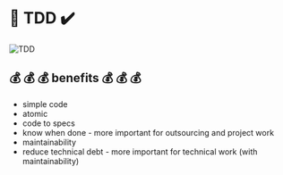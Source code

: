 # :repeat: TDD :heavy_check_mark:

 ![TDD](https://cdn-media-1.freecodecamp.org/images/6k9ojiN7VEFUUNKroUU62gZVf2pzzPnC5IbV)

##  :moneybag: :moneybag: :moneybag: benefits :moneybag: :moneybag: :moneybag:
 - simple code
 - atomic
 - code to specs
 - know when done - more important for outsourcing and project work
 - maintainability
 - reduce technical debt - more important for technical work (with maintainability)




